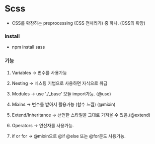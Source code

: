 # Scss

-   CSS를 확장하는 preprocessing (CSS 전처리기) 중 하나. (CSS의 확장)

### Install

-   npm install sass

### 기능

1. Variables -> 변수를 사용가능
2. Nesting -> 네스팅 기법으로 사용하면 자식으로 취급
3. Modules -> use './\_base' 모듈 import가능. (@use)
4. Mixins -> 변수를 받아서 활용가능 (함수 느낌) (@mixin)
5. Extend/Inheritance -> 선언한 스타일을 그대로 가져올 수 있음.(@extend)
6. Operators -> 연산자를 사용가능.

7. if or for -> @mixin으로 @if @else 또는 @for문도 사용가능.
